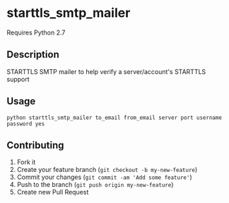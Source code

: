 # starttls_smtp_mailer                                                    

Requires Python 2.7 

## Description

STARTTLS SMTP mailer to help verify a server/account's STARTTLS support

## Usage
    
    python starttls_smtp_mailer to_email from_email server port username password yes

## Contributing

1. Fork it
2. Create your feature branch (`git checkout -b my-new-feature`)
3. Commit your changes (`git commit -am 'Add some feature'`)
4. Push to the branch (`git push origin my-new-feature`)
5. Create new Pull Request        
